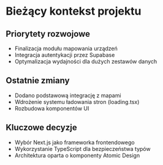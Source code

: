 # Bieżący kontekst projektu

## Priorytety rozwojowe
- Finalizacja modułu mapowania urządzeń
- Integracja autentykacji przez Supabase
- Optymalizacja wydajności dla dużych zestawów danych

## Ostatnie zmiany
- Dodano podstawową integrację z mapami
- Wdrożenie systemu ładowania stron (loading.tsx)
- Rozbudowa komponentów UI

## Kluczowe decyzje
- Wybór Next.js jako frameworka frontendowego
- Wykorzystanie TypeScript dla bezpieczeństwa typów
- Architektura oparta o komponenty Atomic Design